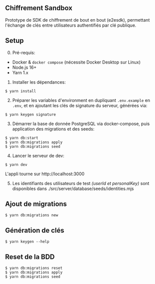 ## Chiffrement Sandbox

Prototype de SDK de chiffrement de bout en bout (e2esdk), permettant l'échange
de clés entre utilisateurs authentifiés par clé publique.

## Setup

0. Pré-requis:

- Docker & `docker compose` (nécessite Docker Desktop sur Linux)
- Node.js 16+
- Yarn 1.x

1. Installer les dépendances:

```shell
$ yarn install
```

2. Préparer les variables d'environment en dupliquant `.env.example` en `.env`,
   et en ajoutant les clés de signature du serveur, générées via:

```shell
$ yarn keygen signature
```

3. Démarrer la base de donnée PostgreSQL via docker-compose, puis application des migrations
   et des seeds:

```shell
$ yarn db:start
$ yarn db:migrations apply
$ yarn db:migrations seed
```

4. Lancer le serveur de dev:

```shell
$ yarn dev
```

L'appli tourne sur http://localhost:3000

5. Les identifiants des utilisateurs de test _(userId et personalKey)_
   sont disponibles dans ./src/server/database/seeds/identities.mjs

## Ajout de migrations

```shell
$ yarn db:migrations new
```

## Génération de clés

```shell
$ yarn keygen --help
```

## Reset de la BDD

```shell
$ yarn db:migrations reset
$ yarn db:migrations apply
$ yarn db:migrations seed
```
